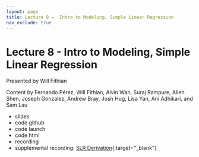 ```yaml
---
layout: page
title: Lecture 8 –  Intro to Modeling, Simple Linear Regression
nav_exclude: true
---
```


# Lecture 8 -  Intro to Modeling, Simple Linear Regression

Presented by Will Fithian

Content by Fernando Pérez, Will Fithian, Alvin Wan, Suraj Rampure, Allen Shen, Joseph Gonzalez, Andrew Bray, Josh Hug, Lisa Yan, Ani Adhikari, and Sam Lau
- slides
- code github
- code launch
- code html
- recording
- supplemental recording: [SLR Derivation](https://youtu.be/HSgdHzq2uqo){:target="_blank"}
